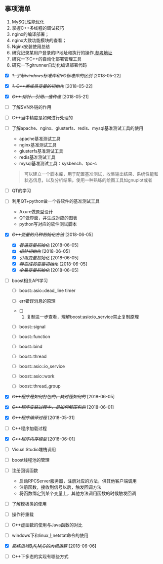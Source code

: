## 事项清单
1. MySQL性能优化
1. 掌握C++多线程的调试技巧
1. nginx的编译部署；
1. nginx大致功能模块的查看；
1. Nginx安装使用总结
1. 研究记录某用户登录的IP地址和执行的操作,[参考地址](http://www.cnblogs.com/gaojun/archive/2013/10/24/3385885.html)
1. 研究一下C++的自动化部署管理工具
1. 研究一下gitrunner自动化编译部署代码
* [X] ~~*1. 了解windows标准库和VC标准库的区别*~~ [2018-05-22]
* [X] ~~*1. C++类成员变量的初始化*~~ [2018-05-22]
* [X] ~~*C++ 指针、引用、值传递*~~ [2018-05-21]
* [ ] 了解SVN外链的作用
* [ ] C++当中精度是如何进行处理的
* [ ] 了解apache、nginx、glusterfs、redis、mysql基准测试工具的使用
   * apache基准测试工具
   * nginx基准测试工具
   * glusterfs基准测试工具
   * redis基准测试工具
   * mysql基准测试工具：sysbench、tpc-c
   > 可以建立一个脚本库，用于配置基准测试，收集输出结果、系统性能和状态信息，以及分析结果。使用一种熟练的绘图工具如gnuplot或者
* [ ] QT的学习
* [ ] 利用QT+python做一个各软件的基准测试工具
   * Axure做原型设计
   * QT做界面，并生成对应的图表
   * python写对应的软件测试脚本


* [X] ~~*C++变量的几种初始化方法*~~ [2018-06-05]
   * [X] ~~*普通变量初始化*~~ [2018-06-05]
   * [X] ~~*指针初始化*~~ [2018-06-05]
   * [X] ~~*引用变量初始化*~~ [2018-06-05]
   * [X] ~~*静态成员变量初始化*~~ [2018-06-05]
   * [X] ~~*全局变量初始化*~~ [2018-06-05]

* [ ] boost相关API学习
    * [ ] boost::asio::dead_line timer
    * [ ] err错误消息的原理
    * [ ] 1. 复制进一步查看，理解boost:asio:io_service禁止复制原理  
    * [ ] boost::signal
    * [ ] boost::function
    * [ ] boost::bind
    * [ ] boost::thread
    * [ ] boost::asio::io_service
    * [ ] boost::asio::work
    * [ ] boost::thread_group


* [X] ~~*C++程序是如何打包的，其过程如何的*~~ [2018-06-05]
* [X] ~~*C++程序安装过程中，是如何解压包的*~~ [2018-06-01]
* [X] ~~*C++程序编译过程*~~ [2018-05-31]  
* [ ] C++程序加载过程
* [X] ~~*C++程序内存模型*~~ [2018-06-01]  
* [ ] Visual Studio堆栈调用
* [ ] boost线程池的管理
* [ ] 注册回调函数
   * 启动RPCServer服务器，注册对应的方法，供其他客户端调用
   * 注册函数，接收到信号以后，触发回调方法
   * 将函数绑定到某个变量上，其他方法调用函数的时候触发回调
* [ ] 了解模板类的使用
* [ ] 操作符重载
* [ ] C++虚函数的使用与Java函数的对比
* [ ] windows下和linux上netstat命令的使用
* [X] ~~*熟练进行B,K,M,G的大概运算*~~ [2018-06-06]
* [ ] C++下多态的实现有哪些方式

